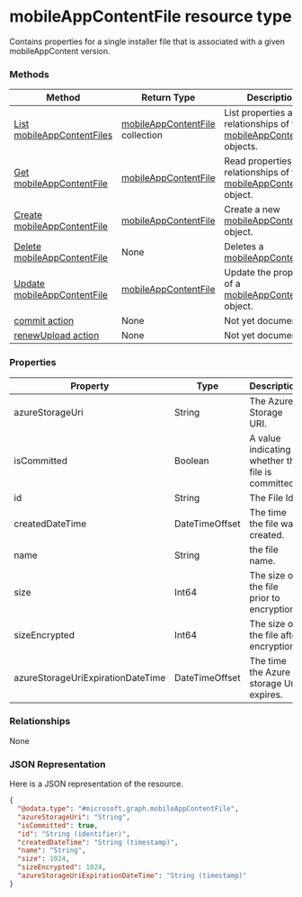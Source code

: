 ﻿# mobileAppContentFile resource type

Contains properties for a single installer file that is associated with a given mobileAppContent version.
### Methods
|Method|Return Type|Description|
|---|---|---|
|[List mobileAppContentFiles](../api/intune_apps_mobileAppContentFile_list.md)|[mobileAppContentFile](../resources/intune_apps_mobileAppContentFile.md) collection|List properties and relationships of the [mobileAppContentFile](../resources/intune_apps_mobileAppContentFile.md) objects.|
|[Get mobileAppContentFile](../api/intune_apps_mobileAppContentFile_get.md)|[mobileAppContentFile](../resources/intune_apps_mobileAppContentFile.md)|Read properties and relationships of the [mobileAppContentFile](../resources/intune_apps_mobileAppContentFile.md) object.|
|[Create mobileAppContentFile](../api/intune_apps_mobileAppContentFile_create.md)|[mobileAppContentFile](../resources/intune_apps_mobileAppContentFile.md)|Create a new [mobileAppContentFile](../resources/intune_apps_mobileAppContentFile.md) object.|
|[Delete mobileAppContentFile](../api/intune_apps_mobileAppContentFile_delete.md)|None|Deletes a [mobileAppContentFile](../resources/intune_apps_mobileAppContentFile.md).|
|[Update mobileAppContentFile](../api/intune_apps_mobileAppContentFile_update.md)|[mobileAppContentFile](../resources/intune_apps_mobileAppContentFile.md)|Update the properties of a [mobileAppContentFile](../resources/intune_apps_mobileAppContentFile.md) object.|
|[commit action](../api/intune_apps_mobileAppContentFile_commit.md)|None|Not yet documented|
|[renewUpload action](../api/intune_apps_mobileAppContentFile_renewUpload.md)|None|Not yet documented|

### Properties
|Property|Type|Description|
|---|---|---|
|azureStorageUri|String|The Azure Storage URI.|
|isCommitted|Boolean|A value indicating whether the file is committed.|
|id|String|The File Id.|
|createdDateTime|DateTimeOffset|The time the file was created.|
|name|String|the file name.|
|size|Int64|The size of the file prior to encryption.|
|sizeEncrypted|Int64|The size of the file after encryption.|
|azureStorageUriExpirationDateTime|DateTimeOffset|The time the Azure storage Uri expires.|

### Relationships
None
### JSON Representation
Here is a JSON representation of the resource.
<!-- {
  "blockType": "resource",
  "keyProperty": "id",
  "@odata.type": "microsoft.graph.mobileAppContentFile"
}
-->
```json
{
  "@odata.type": "#microsoft.graph.mobileAppContentFile",
  "azureStorageUri": "String",
  "isCommitted": true,
  "id": "String (identifier)",
  "createdDateTime": "String (timestamp)",
  "name": "String",
  "size": 1024,
  "sizeEncrypted": 1024,
  "azureStorageUriExpirationDateTime": "String (timestamp)"
}
```



